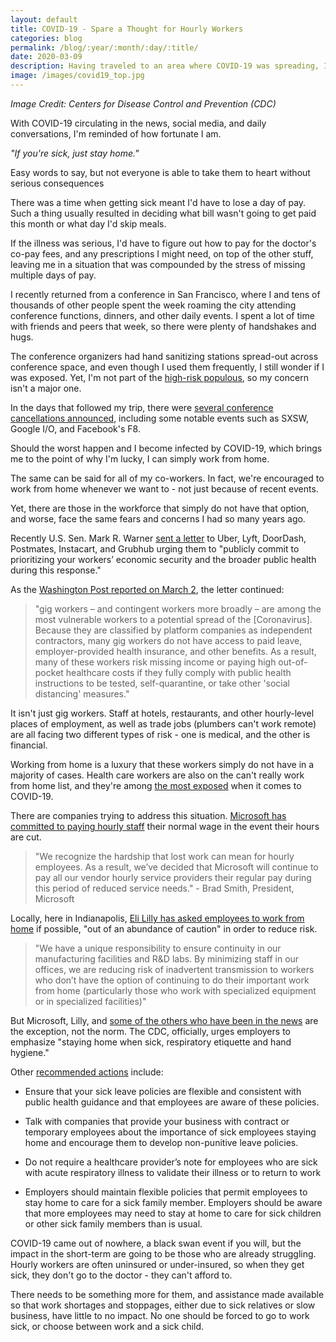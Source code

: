 ```yaml
---
layout: default
title: COVID-19 - Spare a Thought for Hourly Workers
categories: blog
permalink: /blog/:year/:month/:day/:title/
date: 2020-03-09
description: Having traveled to an area where COVID-19 was spreading, I'm reminded of how lucky I am.
image: /images/covid19_top.jpg
---
```


_Image Credit: Centers for Disease Control and Prevention (CDC)_


With COVID-19 circulating in the news, social media, and daily conversations, I'm reminded of how fortunate I am.

_"If you're sick, just stay home."_

Easy words to say, but not everyone is able to take them to heart without serious consequences

There was a time when getting sick meant I'd have to lose a day of pay. Such a thing usually resulted in deciding what bill wasn't going to get paid this month or what day I'd skip meals.

If the illness was serious, I'd have to figure out how to pay for the doctor's co-pay fees, and any prescriptions I might need, on top of the other stuff, leaving me in a situation that was compounded by the stress of missing multiple days of pay.

I recently returned from a conference in San Francisco, where I and tens of thousands of other people spent the week roaming the city attending conference functions, dinners, and other daily events. I spent a lot of time with friends and peers that week, so there were plenty of handshakes and hugs.

The conference organizers had hand sanitizing stations spread-out across conference space, and even though I used them frequently, I still wonder if I was exposed. Yet, I'm not part of the [high-risk populous][1], so my concern isn't a major one.

In the days that followed my trip, there were [several conference cancellations announced][2], including some notable events such as SXSW, Google I/O, and Facebook's F8.

Should the worst happen and I become infected by COVID-19, which brings me to the point of why I'm lucky, I can simply work from home.

The same can be said for all of my co-workers. In fact, we're encouraged to work from home whenever we want to - not just because of recent events.

Yet, there are those in the workforce that simply do not have that option, and worse, face the same fears and concerns I had so many years ago.

Recently U.S. Sen. Mark R. Warner [sent a letter][3] to Uber, Lyft, DoorDash, Postmates, Instacart, and Grubhub urging them to "publicly commit to prioritizing your workers’ economic security and the broader public health during this response."

As the [Washington Post reported on March 2][6], the letter continued:

>"gig workers – and contingent workers more broadly – are among the most vulnerable workers to a potential spread of the [Coronavirus]. Because they are classified by platform companies as independent contractors, many gig workers do not have access to paid leave, employer-provided health insurance, and other benefits. As a result, many of these workers risk missing income or paying high out-of-pocket healthcare costs if they fully comply with public health instructions to be tested, self-quarantine, or take other 'social distancing' measures."

It isn't just gig workers. Staff at hotels, restaurants, and other hourly-level places of employment, as well as trade jobs (plumbers can't work remote) are all facing two different types of risk - one is medical, and the other is financial.

Working from home is a luxury that these workers simply do not have in a majority of cases. Health care workers are also on the can't really work from home list, and they're among [the most exposed][4] when it comes to COVID-19.

There are companies trying to address this situation. [Microsoft has committed to paying hourly staff][5] their normal wage in the event their hours are cut.

>"We recognize the hardship that lost work can mean for hourly employees. As a result, we’ve decided that Microsoft will continue to pay all our vendor hourly service providers their regular pay during this period of reduced service needs." - Brad Smith, President, Microsoft

Locally, here in Indianapolis, [Eli Lilly has asked employees to work from home][7] if possible, "out of an abundance of caution" in order to reduce risk.

>"We have a unique responsibility to ensure continuity in our manufacturing facilities and R&D labs. By minimizing staff in our offices, we are reducing risk of inadvertent transmission to workers who don’t have the option of continuing to do their important work from home (particularly those who work with specialized equipment or in specialized facilities)"

But Microsoft, Lilly, and [some of the others who have been in the news][9] are the exception, not the norm. The CDC, officially, urges employers to emphasize "staying home when sick, respiratory etiquette and hand hygiene."

Other [recommended actions][8] include:

* Ensure that your sick leave policies are flexible and consistent with public health guidance and that employees are aware of these policies.

* Talk with companies that provide your business with contract or temporary employees about the importance of sick employees staying home and encourage them to develop non-punitive leave policies.

* Do not require a healthcare provider’s note for employees who are sick with acute respiratory illness to validate their illness or to return to work

* Employers should maintain flexible policies that permit employees to stay home to care for a sick family member. Employers should be aware that more employees may need to stay at home to care for sick children or other sick family members than is usual.

COVID-19 came out of nowhere, a black swan event if you will, but the impact in the short-term are going to be those who are already struggling. Hourly workers are often uninsured or under-insured, so when they get sick, they don't go to the doctor - they can't afford to.

There needs to be something more for them, and assistance made available so that work shortages and stoppages, either due to sick relatives or slow business, have little to no impact. No one should be forced to go to work sick, or choose between work and a sick child.




[1]: https://www.cdc.gov/coronavirus/2019-ncov/specific-groups/high-risk-complications.html
[2]: https://www.zdnet.com/article/sxsw-canceled-due-to-coronavirus-all-the-2020-tech-conference-cancellations-and-travel-bans/
[3]: https://www.warner.senate.gov/public/index.cfm/pressreleases?ID=1E767EBF-F11B-4080-9BAD-E3CDCEDF50AD
[4]: https://www.theverge.com/2020/3/5/21166088/coronavirus-covid-19-protection-doctors-nurses-health-workers-risk?utm_campaign=theverge&utm_content=chorus&utm_medium=social&utm_source=twitter
[5]: https://techcrunch.com/2020/03/05/microsoft-will-pay-hourly-workers-regular-wages-even-if-their-hours-are-reduced-because-of-covid-19-concerns/
[6]: https://www.washingtonpost.com/technology/2020/02/29/gig-workers-face-spread-new-coronavirus-with-no-safety-net/
[7]: https://fox59.com/news/eli-lilly-asks-employees-to-work-from-home-in-response-to-coronavirus/
[8]: https://www.cdc.gov/coronavirus/2019-ncov/community/guidance-business-response.html
[9]: https://twitter.com/SVRising/status/1236013657013682177
